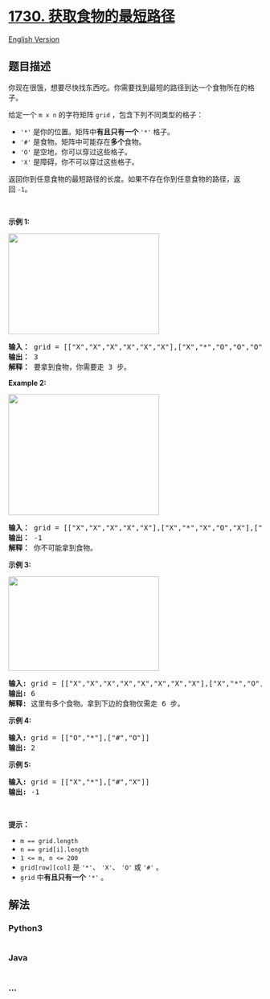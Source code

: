 # [1730. 获取食物的最短路径](https://leetcode-cn.com/problems/shortest-path-to-get-food)

[English Version](https://github.com/yanglr/leetcode-ac/blob/master/assets/1700-1799/1730.Shortest%20Path%20to%20Get%20Food/README_EN.md)

## 题目描述

<!-- 这里写题目描述 -->

<p>你现在很饿，想要尽快找东西吃。你需要找到最短的路径到达一个食物所在的格子。</p>

<p>给定一个 <code>m x n</code> 的字符矩阵 <code>grid</code> ，包含下列不同类型的格子：</p>

<ul>
	<li><code>'*'</code> 是你的位置。矩阵中<strong>有且只有一个 </strong><code>'*'</code> 格子。</li>
	<li><code>'#'</code> 是食物。矩阵中可能存在<strong>多个</strong>食物。</li>
	<li><code>'O'</code> 是空地，你可以穿过这些格子。</li>
	<li><code>'X'</code> 是障碍，你不可以穿过这些格子。</li>
</ul>

<p>返回你到任意食物的最短路径的长度。如果不存在你到任意食物的路径，返回 <code>-1</code>。</p>

<p> </p>

<p><b>示例 1:</b></p>
<img alt="" src="https://cdn.jsdelivr.net/gh/yanglr/leetcode-ac@master/assets/1700-1799/1730.Shortest%20Path%20to%20Get%20Food/images/img1.jpg" style="width: 300px; height: 201px;">
<pre><b>输入：</b> grid = [["X","X","X","X","X","X"],["X","*","O","O","O","X"],["X","O","O","#","O","X"],["X","X","X","X","X","X"]]
<b>输出：</b> 3
<b>解释： </b>要拿到食物，你需要走 3 步。</pre>

<p><strong>Example 2:</strong></p>
<img alt="" src="https://cdn.jsdelivr.net/gh/yanglr/leetcode-ac@master/assets/1700-1799/1730.Shortest%20Path%20to%20Get%20Food/images/img2.jpg" style="width: 300px; height: 241px;">
<pre><b>输入：</b> grid = [["X","X","X","X","X"],["X","*","X","O","X"],["X","O","X","#","X"],["X","X","X","X","X"]]
<b>输出：</b> -1
<b>解释：</b> 你不可能拿到食物。
</pre>

<p><strong>示例 3:</strong></p>
<img alt="" src="https://cdn.jsdelivr.net/gh/yanglr/leetcode-ac@master/assets/1700-1799/1730.Shortest%20Path%20to%20Get%20Food/images/img3.jpg" style="width: 300px; height: 188px;">
<pre><strong>输入:</strong> grid = [["X","X","X","X","X","X","X","X"],["X","*","O","X","O","#","O","X"],["X","O","O","X","O","O","X","X"],["X","O","O","O","O","#","O","X"],["X","X","X","X","X","X","X","X"]]
<strong>输出:</strong> 6
<strong>解释:</strong> 这里有多个食物。拿到下边的食物仅需走 6 步。</pre>

<p><strong>示例 4:</strong></p>

<pre><strong>输入:</strong> grid = [["O","*"],["#","O"]]
<strong>输出:</strong> 2
</pre>

<p><strong>示例 5:</strong></p>

<pre><strong>输入:</strong> grid = [["X","*"],["#","X"]]
<b>输出:</b> -1</pre>

<p> </p>

<p><b>提示：</b></p>

<ul>
	<li><code>m == grid.length</code></li>
	<li><code>n == grid[i].length</code></li>
	<li><code>1 &lt;= m, n &lt;= 200</code></li>
	<li><code>grid[row][col]</code> 是 <code>'*'</code>、 <code>'X'</code>、 <code>'O'</code> 或 <code>'#'</code> 。</li>
	<li><code>grid</code> 中<strong>有且只有一个</strong> <code>'*'</code> 。</li>
</ul>


## 解法

<!-- 这里可写通用的实现逻辑 -->

<!-- tabs:start -->

### **Python3**

<!-- 这里可写当前语言的特殊实现逻辑 -->

```python

```

### **Java**

<!-- 这里可写当前语言的特殊实现逻辑 -->

```java

```

### **...**

```

```

<!-- tabs:end -->
